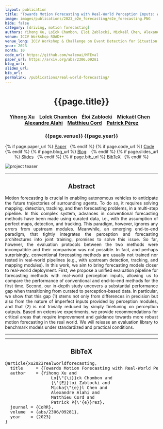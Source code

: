 ```yaml
---
layout: publication
title: "Towards Motion Forecasting with Real-World Perception Inputs: Are End-to-End Approaches Competitive?" 
image: images/publications/2023_e2e_forecasting/e2e_forecasting.PNG
hide: false
category: [driving, motion forecasting]
authors: Yihong Xu, Loïck Chambon, Éloi Zablocki, Mickaël Chen, Alexandre Alahi, Matthieu Cord, Patrick Pérez
venue: ICCV Workshop ROAD++
venue_long: ICCV Workshop & Challenge on Event Detection for Situation Awareness in Autonomous Driving (ROAD++)
year: 2023
month: 10
code_url: https://github.com/valeoai/MFEval
paper_url: https://arxiv.org/abs/2306.09281
blog_url: 
slides_url: 
bib_url: 
permalink: /publications/real-world-forecasting/
---
```


<h1 align="center"> {{page.title}} </h1>
<!-- Simple call of authors -->
<!-- <h3 align="center"> {{page.authors}} </h3> -->
<!-- Alternatively you can add links to author pages -->
<h3 align="center"> <a href="https://scholar.google.fr/citations?user=vMLRRVkAAAAJ">Yihong Xu</a> &nbsp;&nbsp; <a href="https://loickch.github.io/">Loïck Chambon</a> &nbsp;&nbsp; <a href="https://scholar.google.fr/citations?user=dOkbUmEAAAAJ">Éloi Zablocki</a> &nbsp;&nbsp; <a href="https://scholar.google.com/citations?user=QnRpMJAAAAAJ">Mickaël Chen</a> &nbsp;&nbsp; <a href="https://people.epfl.ch/alexandre.alahi">Alexandre Alahi</a>  &nbsp;&nbsp; <a href="https://cord.isir.upmc.fr/">Matthieu Cord</a> &nbsp;&nbsp; <a href="https://ptrckprz.github.io/">Patrick Pérez</a></h3>


<h3 align="center"> {{page.venue}} {{page.year}} </h3>

<div align="center">
  <p>
    {% if page.paper_url %}
    <a href="{{ page.paper_url }}"><i class="far fa-file-pdf"></i> Paper</a>&nbsp;&nbsp;
    {% endif %}
    {% if page.code_url %}
    <a href="{{ page.code_url }}"><i class="fab fa-github"></i> Code</a> &nbsp;&nbsp;
    {% endif %}
    {% if page.blog_url %}
    <a href="{{ page.blog_url }}"><i class="fab fa-blogger"></i> Blog</a> &nbsp;&nbsp;
    {% endif %}
    {% if page.slides_url %}
    <a href="{{ page.slides_url }}"><i class="far fa-file-pdf"></i> Slides</a>&nbsp;&nbsp;
    {% endif %}
    {% if page.bib_url %}
    <a href="{{ page.bib_url}}"><i class="far fa-file-alt"></i> BibTeX</a>&nbsp;&nbsp;
    {% endif %}
  </p>
</div>


<div class="publication-teaser">
    <img src="../../{{ page.image }}" alt="project teaser"/>
</div>


<hr>

<h2  align="center"> Abstract</h2>

<p align="justify">Motion forecasting is crucial in enabling autonomous vehicles to anticipate the future trajectories of surrounding agents. To do so, it requires solving mapping, detection, tracking, and then forecasting problems, in a multi-step pipeline. In this complex system, advances in conventional forecasting methods have been made using curated data, i.e., with the assumption of perfect maps, detection, and tracking. This paradigm, however, ignores any errors from upstream modules. Meanwhile, an emerging end-to-end paradigm, that tightly integrates the perception and forecasting architectures into joint training, promises to solve this issue. So far, however, the evaluation protocols between the two methods were incompatible and their comparison was not possible. In fact, and perhaps surprisingly, conventional forecasting methods are usually not trained nor tested in real-world pipelines (e.g., with upstream detection, tracking, and mapping modules). In this work, we aim to bring forecasting models closer to real-world deployment. First, we propose a unified evaluation pipeline for forecasting methods with real-world perception inputs, allowing us to compare the performance of conventional and end-to-end methods for the first time. Second, our in-depth study uncovers a substantial performance gap when transitioning from curated to perception-based data. In particular, we show that this gap (1) stems not only from differences in precision but also from the nature of imperfect inputs provided by perception modules, and that (2) is not trivially reduced by simply finetuning on perception outputs. Based on extensive experiments, we provide recommendations for critical areas that require improvement and guidance towards more robust motion forecasting in the real world. We will release an evaluation library to benchmark models under standardized and practical conditions.</p>

<hr>
<hr>

<h2  align="center">BibTeX</h2>
<left>
  <pre class="bibtex-box">
@article{xu2023realworldforecasting,
  title     = {Towards Motion Forecasting with Real-World Perception Inputs: Are End-to-End Approaches Competitive?},
  author    = {Yihong Xu and
                  Lo{\"{\i}}ck Chambon and
                  {\'{E}}loi Zablocki and
                  Micka{\"{e}}l Chen and
                  Alexandre Alahi and
                  Matthieu Cord and
                  Patrick P{\'{e}}rez},
  journal = {CoRR},
  volume  = {abs/2306/09281},
  year    = {2023}
}
</pre>
</left>

<br>
